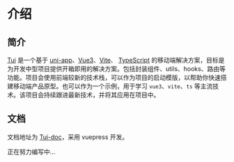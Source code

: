 # 介绍

## 简介
[Tui](https://github.com/wxtling/tui) 是一个基于 [uni-app](https://uniapp.dcloud.io/)、[Vue3](https://v3.cn.vuejs.org/)、[Vite](https://cn.vitejs.dev/)、 [TypeScript](https://www.typescriptlang.org/zh/) 的移动端解决方案，目标是为开发中型项目提供开箱即用的解决方案。包括封装组件、utils、hooks、路由等功能。项目会使用前端较新的技术栈，可以作为项目的启动模版，以帮助你快速搭建移动端产品原型。也可以作为一个示例，用于学习 `vue3`、`vite`、`ts` 等主流技术。该项目会持续跟进最新技术，并将其应用在项目中。

## 文档
文档地址为 [Tui-doc](https://github.com/wxtling/tui-doc)，采用 vuepress 开发。

正在努力编写中...